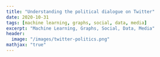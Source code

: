 ```yaml
---
title: "Understanding the political dialogue on Twitter"
date: 2020-10-31
tags: [machine learning, graphs, social, data, media]
excerpt: "Machine Learning, Graphs, Social, Data, Media"
header:
  image: "/images/twitter-politics.png"
mathjax: "true"
---
```


